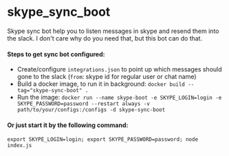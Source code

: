 # skype_sync_boot

Skype sync bot help you to listen messages in skype and resend them into the slack. I don't care why do you need that, but this bot can do that.

#### Steps to get sync bot configured:
* Create/configure `integrations.json` to point up which messages should gone to the slack (`from`: skype id for regular user or chat name)
* Build a docker image, to run it in background: `docker build --tag="skype-sync-boot" .`
* Run the image: `docker run --name skype-boot -e SKYPE_LOGIN=login -e SKYPE_PASSWORD=password --restart always -v path/to/your/configs:/configs -d skype-sync-boot`
#### Or just start it by the following command:
```shell script
export SKYPE_LOGIN=login; export SKYPE_PASSWORD=password; node index.js
```